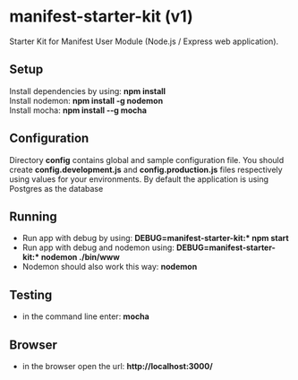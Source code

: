 # manifest-starter-kit (v1)

Starter Kit for Manifest User Module (Node.js / Express web application).

Setup
----------
Install dependencies by using: **npm install**  
Install nodemon: **npm install -g nodemon**  
Install mocha: **npm install --g mocha**

Configuration
----------
Directory **config** contains global and sample configuration file. You should create
**config.development.js** and **config.production.js** files respectively using values for your environments.
By default the application is using Postgres as the database 

Running
----------
+ Run app with debug by using: **DEBUG=manifest-starter-kit:\* npm start**
+ Run app with debug and nodemon using: **DEBUG=manifest-starter-kit:\* nodemon ./bin/www**
+ Nodemon should also work this way: **nodemon**

Testing
----------
+ in the command line enter: **mocha**

Browser
----------
+ in the browser open the url: **http://localhost:3000/**

